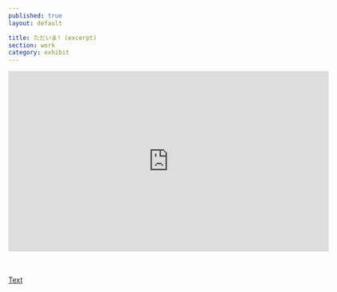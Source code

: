 ```yaml
---
published: true
layout: default

title: ただいま! (excerpt)
section: work
category: exhibit
---
```


<iframe src="https://player.vimeo.com/video/167655887" width="640" height="360" frameborder="0" webkitallowfullscreen mozallowfullscreen allowfullscreen></iframe>

<br><br>
<a href="/see-you-hello">Text</a>
